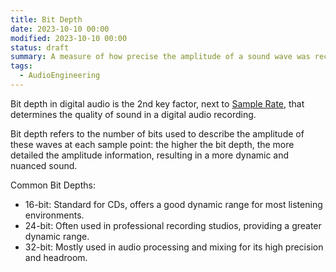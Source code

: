 ```yaml
---
title: Bit Depth
date: 2023-10-10 00:00
modified: 2023-10-10 00:00
status: draft
summary: A measure of how precise the amplitude of a sound wave was recorded
tags:
  - AudioEngineering
---
```


Bit depth in digital audio is the 2nd key factor, next to [Sample Rate](sample-rate.md), that determines the quality of sound in a digital audio recording.

Bit depth refers to the number of bits used to describe the amplitude of these waves at each sample point: the higher the bit depth, the more detailed the amplitude information, resulting in a more dynamic and nuanced sound.

Common Bit Depths:

* 16-bit: Standard for CDs, offers a good dynamic range for most listening environments.
* 24-bit: Often used in professional recording studios, providing a greater dynamic range.
* 32-bit: Mostly used in audio processing and mixing for its high precision and headroom.
